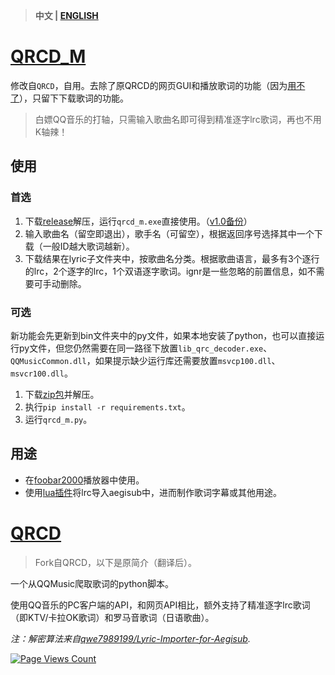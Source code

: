 > **中文 | [ENGLISH](https://github.com/MC-dusk/QRCD_M/blob/master/docs/README_EN.md)**

# [QRCD_M](https://github.com/MC-dusk/QRCD_M)

修改自`QRCD`，自用。去除了原QRCD的网页GUI和播放歌词的功能（因为[用不了](https://github.com/xmcp/QRCD/issues/2)），只留下下载歌词的功能。

> 白嫖QQ音乐的打轴，只需输入歌曲名即可得到精准逐字lrc歌词，再也不用K轴辣！

## 使用

### 首选

1. 下载[release](https://github.com/MC-dusk/QRCD_M/releases)解压，运行`qrcd_m.exe`直接使用。（[v1.0备份](https://wwi.lanzoup.com/iIojh07ka10j)）
2. 输入歌曲名（留空即退出），歌手名（可留空），根据返回序号选择其中一个下载（一般ID越大歌词越新）。
3. 下载结果在lyric子文件夹中，按歌曲名分类。根据歌曲语言，最多有3个逐行的lrc，2个逐字的lrc，1个双语逐字歌词。ignr是一些忽略的前置信息，如不需要可手动删除。

### 可选

新功能会先更新到bin文件夹中的py文件，如果本地安装了python，也可以直接运行py文件，但您仍然需要在同一路径下放置`lib_qrc_decoder.exe`、`QQMusicCommon.dll`，如果提示缺少运行库还需要放置`msvcp100.dll`、`msvcr100.dll`。

1. 下载[zip包](https://github.com/MC-dusk/QRCD_M/archive/refs/heads/master.zip)并解压。
2. 执行`pip install -r requirements.txt`。
2. 运行`qrcd_m.py`。

## 用途

- 在[foobar2000](https://www.foobar2000.org/)播放器中使用。
- 使用[lua插件](https://github.com/qwe7989199/Lyric-Importer-for-Aegisub)将lrc导入aegisub中，进而制作歌词字幕或其他用途。

# [QRCD](https://github.com/xmcp/QRCD)

> Fork自QRCD，以下是原简介（翻译后）。

一个从QQMusic爬取歌词的python脚本。

使用QQ音乐的PC客户端的API，和网页API相比，额外支持了精准逐字lrc歌词（即KTV/卡拉OK歌词）和罗马音歌词（日语歌曲）。

*注：解密算法来自[qwe7989199/Lyric-Importer-for-Aegisub](https://github.com/qwe7989199/Lyric-Importer-for-Aegisub).*

[![Page Views Count](https://badges.toozhao.com/badges/01G6ZJY3322Y59H9X1J3XHN2M5/green.svg)](https://badges.toozhao.com/stats/01G6ZJY3322Y59H9X1J3XHN2M5 "Get your own page views count badge on badges.toozhao.com")

